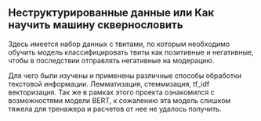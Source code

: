 ## Неструктурированные данные или Как научить машину сквернословить

Здесь имеется набор данных с твитами, по которым необходимо обучить модель классифицировать твиты как позитивные и негативные, чтобы в последствии отправлять негативные на модерацию.

Для чего были изучены и применены различные способы обработки текстовой информации. Лемматизация, стеммизация, tf_idf векторизация. Так же в рамках этого проекта ознакомился с возможностями модели BERT, к сожалению эта модель слишком тяжела для тренажера и расчетов от нее не удалось получить.
